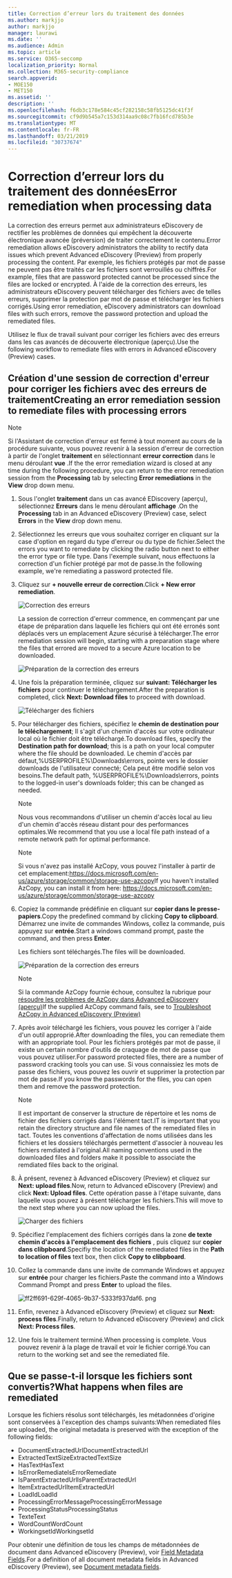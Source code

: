 ```yaml
---
title: Correction d’erreur lors du traitement des données
ms.author: markjjo
author: markjjo
manager: laurawi
ms.date: ''
ms.audience: Admin
ms.topic: article
ms.service: O365-seccomp
localization_priority: Normal
ms.collection: M365-security-compliance
search.appverid:
- MOE150
- MET150
ms.assetid: ''
description: ''
ms.openlocfilehash: f6db3c178e584c45cf282158c58fb5125dc41f3f
ms.sourcegitcommit: cf9d9b545a7c153d314aa9c08c7fb16fcd785b3e
ms.translationtype: MT
ms.contentlocale: fr-FR
ms.lasthandoff: 03/21/2019
ms.locfileid: "30737674"
---
```

# <a name="error-remediation-when-processing-data"></a><span data-ttu-id="85b83-102">Correction d’erreur lors du traitement des données</span><span class="sxs-lookup"><span data-stu-id="85b83-102">Error remediation when processing data</span></span>

<span data-ttu-id="85b83-103">La correction des erreurs permet aux administrateurs eDiscovery de rectifier les problèmes de données qui empêchent la découverte électronique avancée (préversion) de traiter correctement le contenu.</span><span class="sxs-lookup"><span data-stu-id="85b83-103">Error remediation allows eDiscovery administrators the ability to rectify data issues which prevent Advanced eDiscovery (Preview) from properly processing the content.</span></span> <span data-ttu-id="85b83-104">Par exemple, les fichiers protégés par mot de passe ne peuvent pas être traités car les fichiers sont verrouillés ou chiffrés.</span><span class="sxs-lookup"><span data-stu-id="85b83-104">For example, files that are password protected cannot be processed since the files are locked or encrypted.</span></span> <span data-ttu-id="85b83-105">À l'aide de la correction des erreurs, les administrateurs eDiscovery peuvent télécharger des fichiers avec de telles erreurs, supprimer la protection par mot de passe et télécharger les fichiers corrigés.</span><span class="sxs-lookup"><span data-stu-id="85b83-105">Using error remediation, eDiscovery administrators can download files with such errors, remove the password protection and upload the remediated files.</span></span>

<span data-ttu-id="85b83-106">Utilisez le flux de travail suivant pour corriger les fichiers avec des erreurs dans les cas avancés de découverte électronique (aperçu).</span><span class="sxs-lookup"><span data-stu-id="85b83-106">Use the following workflow to remediate files with errors in Advanced eDiscovery (Preview) cases.</span></span>

## <a name="creating-an-error-remediation-session-to-remediate-files-with-processing-errors"></a><span data-ttu-id="85b83-107">Création d'une session de correction d'erreur pour corriger les fichiers avec des erreurs de traitement</span><span class="sxs-lookup"><span data-stu-id="85b83-107">Creating an error remediation session to remediate files with processing errors</span></span>

>[!NOTE]
><span data-ttu-id="85b83-108">Si l'Assistant de correction d'erreur est fermé à tout moment au cours de la procédure suivante, vous pouvez revenir à la session d'erreur de correction à partir de l'onglet **traitement** en sélectionnant **erreur correction** dans le menu déroulant **vue** .</span><span class="sxs-lookup"><span data-stu-id="85b83-108">If the the error remediation wizard is closed at any time during the following procedure, you can return to the error remediation session from the **Processing** tab by selecting **Error remediations** in the **View** drop down menu.</span></span>

1. <span data-ttu-id="85b83-109">Sous l'onglet **traitement** dans un cas avancé EDiscovery (aperçu), sélectionnez **Erreurs** dans le menu déroulant **affichage** .</span><span class="sxs-lookup"><span data-stu-id="85b83-109">On the **Processing** tab in an Advanced eDiscovery (Preview) case, select **Errors** in the **View** drop down menu.</span></span>

2. <span data-ttu-id="85b83-110">Sélectionnez les erreurs que vous souhaitez corriger en cliquant sur la case d'option en regard du type d'erreur ou du type de fichier.</span><span class="sxs-lookup"><span data-stu-id="85b83-110">Select the errors you want to remediate by clicking the radio button next to either the error type or file type.</span></span>  <span data-ttu-id="85b83-111">Dans l'exemple suivant, nous effectuons la correction d'un fichier protégé par mot de passe.</span><span class="sxs-lookup"><span data-stu-id="85b83-111">In the following example, we're remediating a password protected file.</span></span>

3. <span data-ttu-id="85b83-112">Cliquez sur **+ nouvelle erreur de correction**.</span><span class="sxs-lookup"><span data-stu-id="85b83-112">Click **+ New error remediation**.</span></span>

    ![Correction des erreurs](../media/8c2faf1a-834b-44fc-b418-6a18aed8b81a.png)

    <span data-ttu-id="85b83-114">La session de correction d'erreur commence, en commençant par une étape de préparation dans laquelle les fichiers qui ont été erronés sont déplacés vers un emplacement Azure sécurisé à télécharger.</span><span class="sxs-lookup"><span data-stu-id="85b83-114">The error remediation session will begin, starting with a preparation stage where the files that errored are moved to a secure Azure location to be downloaded.</span></span>

    ![Préparation de la correction des erreurs](../media/390572ec-7012-47c4-a6b6-4cbb5649e8a8.png)

4. <span data-ttu-id="85b83-116">Une fois la préparation terminée, cliquez sur **suivant: Télécharger les fichiers** pour continuer le téléchargement.</span><span class="sxs-lookup"><span data-stu-id="85b83-116">After the preparation is completed, click **Next: Download files** to proceed with download.</span></span>

    ![Télécharger des fichiers](../media/6ac04b09-8e13-414a-9e24-7c75ba586363.png)

5. <span data-ttu-id="85b83-118">Pour télécharger des fichiers, spécifiez le **chemin de destination pour le téléchargement**; Il s'agit d'un chemin d'accès sur votre ordinateur local où le fichier doit être téléchargé.</span><span class="sxs-lookup"><span data-stu-id="85b83-118">To download files, specify the **Destination path for download**; this is a path on your local computer where the file should be downloaded.</span></span>  <span data-ttu-id="85b83-119">Le chemin d'accès par défaut,%USERPROFILE%\Downloads\errors, pointe vers le dossier downloads de l'utilisateur connecté; Cela peut être modifié selon vos besoins.</span><span class="sxs-lookup"><span data-stu-id="85b83-119">The default path, %USERPROFILE%\Downloads\errors, points to the logged-in user's downloads folder; this can be changed as needed.</span></span>

    >[!NOTE]
    ><span data-ttu-id="85b83-120">Nous vous recommandons d'utiliser un chemin d'accès local au lieu d'un chemin d'accès réseau distant pour des performances optimales.</span><span class="sxs-lookup"><span data-stu-id="85b83-120">We recommend that you use a local file path instead of a remote network path for optimal performance.</span></span>

    > [!NOTE]
    > <span data-ttu-id="85b83-121">Si vous n'avez pas installé AzCopy, vous pouvez l'installer à partir de cet emplacement:https://docs.microsoft.com/en-us/azure/storage/common/storage-use-azcopy</span><span class="sxs-lookup"><span data-stu-id="85b83-121">If you haven't installed AzCopy, you can install it from here: https://docs.microsoft.com/en-us/azure/storage/common/storage-use-azcopy</span></span>

6. <span data-ttu-id="85b83-122">Copiez la commande prédéfinie en cliquant sur **copier dans le presse-papiers**.</span><span class="sxs-lookup"><span data-stu-id="85b83-122">Copy the predefined command by clicking **Copy to clipboard**.</span></span> <span data-ttu-id="85b83-123">Démarrez une invite de commandes Windows, collez la commande, puis appuyez sur **entrée**.</span><span class="sxs-lookup"><span data-stu-id="85b83-123">Start a windows command prompt, paste the command, and then press **Enter**.</span></span>  

    <span data-ttu-id="85b83-124">Les fichiers sont téléchargés.</span><span class="sxs-lookup"><span data-stu-id="85b83-124">The files will be downloaded.</span></span>

    ![Préparation de la correction des erreurs](../media/f364ab4d-31c5-4375-b69f-650f694a2f69.png)

    > [!NOTE]
    > <span data-ttu-id="85b83-126">Si la commande AzCopy fournie échoue, consultez la rubrique pour [résoudre les problèmes de AzCopy dans Advanced eDiscovery (aperçu)](troubleshooting-azcopy.md)</span><span class="sxs-lookup"><span data-stu-id="85b83-126">If the supplied AzCopy command fails, see to [Troubleshoot AzCopy in Advanced eDiscovery (Preview)](troubleshooting-azcopy.md)</span></span>

7. <span data-ttu-id="85b83-127">Après avoir téléchargé les fichiers, vous pouvez les corriger à l'aide d'un outil approprié.</span><span class="sxs-lookup"><span data-stu-id="85b83-127">After downloading the files, you can remediate them with an appropriate tool.</span></span> <span data-ttu-id="85b83-128">Pour les fichiers protégés par mot de passe, il existe un certain nombre d'outils de craquage de mot de passe que vous pouvez utiliser.</span><span class="sxs-lookup"><span data-stu-id="85b83-128">For password protected files, there are a number of password cracking tools you can use.</span></span> <span data-ttu-id="85b83-129">Si vous connaissiez les mots de passe des fichiers, vous pouvez les ouvrir et supprimer la protection par mot de passe.</span><span class="sxs-lookup"><span data-stu-id="85b83-129">If you know the passwords for the files, you can open them and remove the password protection.</span></span>
    > [!NOTE]
    > <span data-ttu-id="85b83-130">Il est important de conserver la structure de répertoire et les noms de fichier des fichiers corrigés dans l'élément tact.</span><span class="sxs-lookup"><span data-stu-id="85b83-130">IT is important that you retain the directory structure and file names of the remediated files in tact.</span></span>  <span data-ttu-id="85b83-131">Toutes les conventions d'affectation de noms utilisées dans les fichiers et les dossiers téléchargés permettent d'associer à nouveau les fichiers remdiated à l'original.</span><span class="sxs-lookup"><span data-stu-id="85b83-131">All naming conventions used in the downloaded files and folders make it possible to associate the remdiated files back to the original.</span></span>

8. <span data-ttu-id="85b83-132">À présent, revenez à Advanced eDiscovery (Preview) et cliquez sur **Next: upload files**.</span><span class="sxs-lookup"><span data-stu-id="85b83-132">Now, return to Advanced eDiscovery (Preview) and click **Next: Upload files**.</span></span>  <span data-ttu-id="85b83-133">Cette opération passe à l'étape suivante, dans laquelle vous pouvez à présent télécharger les fichiers.</span><span class="sxs-lookup"><span data-stu-id="85b83-133">This will move to the next step where you can now upload the files.</span></span>

    ![Charger des fichiers](../media/af3d8617-1bab-4ecd-8de0-22e53acba240.png)

9. <span data-ttu-id="85b83-135">Spécifiez l'emplacement des fichiers corrigés dans la zone **de texte chemin d'accès à l'emplacement des fichiers** , puis cliquez sur **copier dans clibpboard**.</span><span class="sxs-lookup"><span data-stu-id="85b83-135">Specifiy the location of the remediated files in the **Path to location of files** text box, then click **Copy to clibpboard**.</span></span>

10. <span data-ttu-id="85b83-136">Collez la commande dans une invite de commande Windows et appuyez sur **entrée** pour charger les fichiers.</span><span class="sxs-lookup"><span data-stu-id="85b83-136">Paste the command into a Windows Command Prompt and press **Enter** to upload the files.</span></span>

    ![ff2ff691-629f-4065-9b37-5333f937daf6. png](../media/ff2ff691-629f-4065-9b37-5333f937daf6.png)

11. <span data-ttu-id="85b83-138">Enfin, revenez à Advanced eDiscovery (Preview) et cliquez sur **Next: process files**.</span><span class="sxs-lookup"><span data-stu-id="85b83-138">Finally, return to Advanced eDiscovery (Preview) and click **Next: Process files**.</span></span>

12. <span data-ttu-id="85b83-139">Une fois le traitement terminé.</span><span class="sxs-lookup"><span data-stu-id="85b83-139">When processing is complete.</span></span>  <span data-ttu-id="85b83-140">Vous pouvez revenir à la plage de travail et voir le fichier corrigé.</span><span class="sxs-lookup"><span data-stu-id="85b83-140">You can return to the working set and see the remediated file.</span></span>

## <a name="what-happens-when-files-are-remediated"></a><span data-ttu-id="85b83-141">Que se passe-t-il lorsque les fichiers sont convertis?</span><span class="sxs-lookup"><span data-stu-id="85b83-141">What happens when files are remediated</span></span>

<span data-ttu-id="85b83-142">Lorsque les fichiers résolus sont téléchargés, les métadonnées d'origine sont conservées à l'exception des champs suivants:</span><span class="sxs-lookup"><span data-stu-id="85b83-142">When remediated files are uploaded, the original metadata is preserved with the exception of the following fields:</span></span> 

- <span data-ttu-id="85b83-143">DocumentExtractedUrl</span><span class="sxs-lookup"><span data-stu-id="85b83-143">DocumentExtractedUrl</span></span>
- <span data-ttu-id="85b83-144">ExtractedTextSize</span><span class="sxs-lookup"><span data-stu-id="85b83-144">ExtractedTextSize</span></span>
- <span data-ttu-id="85b83-145">HasText</span><span class="sxs-lookup"><span data-stu-id="85b83-145">HasText</span></span>
- <span data-ttu-id="85b83-146">IsErrorRemediate</span><span class="sxs-lookup"><span data-stu-id="85b83-146">IsErrorRemediate</span></span>
- <span data-ttu-id="85b83-147">IsParentExtractedUrl</span><span class="sxs-lookup"><span data-stu-id="85b83-147">IsParentExtractedUrl</span></span>
- <span data-ttu-id="85b83-148">ItemExtractedUrl</span><span class="sxs-lookup"><span data-stu-id="85b83-148">ItemExtractedUrl</span></span>
- <span data-ttu-id="85b83-149">LoadId</span><span class="sxs-lookup"><span data-stu-id="85b83-149">LoadId</span></span>
- <span data-ttu-id="85b83-150">ProcessingErrorMessage</span><span class="sxs-lookup"><span data-stu-id="85b83-150">ProcessingErrorMessage</span></span>
- <span data-ttu-id="85b83-151">ProcessingStatus</span><span class="sxs-lookup"><span data-stu-id="85b83-151">ProcessingStatus</span></span>
- <span data-ttu-id="85b83-152">Texte</span><span class="sxs-lookup"><span data-stu-id="85b83-152">Text</span></span>
- <span data-ttu-id="85b83-153">WordCount</span><span class="sxs-lookup"><span data-stu-id="85b83-153">WordCount</span></span>
- <span data-ttu-id="85b83-154">WorkingsetId</span><span class="sxs-lookup"><span data-stu-id="85b83-154">WorkingsetId</span></span>

<span data-ttu-id="85b83-155">Pour obtenir une définition de tous les champs de métadonnées de document dans Advanced eDiscovery (Preview), voir [Field Metadata Fields](document-metadata-fields.md).</span><span class="sxs-lookup"><span data-stu-id="85b83-155">For a definition of all document metadata fields in Advanced eDiscovery (Preview), see [Document metadata fields](document-metadata-fields.md).</span></span>